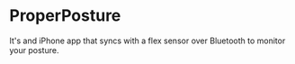 # ProperPosture
It's and iPhone app that syncs with a flex sensor over Bluetooth to monitor your posture.
